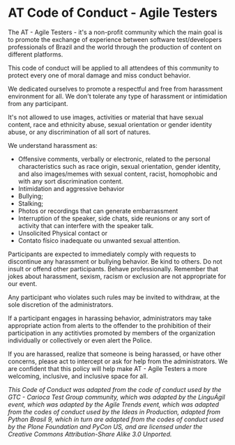 # AT Code of Conduct - Agile Testers

The AT - Agile Testers - it's a non-profit community which the main goal is to promote the exchange of experience between software test/developers professionals of Brazil and the world through the production of content on different platforms.

This code of conduct will be applied to all attendees of this community to protect every one of moral damage and miss conduct behavior.

We dedicated ourselves to promote a respectful and free from harassment environment for all. We don't tolerate any type of harassment or intimidation from any participant.

It's not allowed to use images, activities or material that have sexual content, race and ethnicity abuse, sexual orientation or gender identity abuse, or any discrimination of all sort of natures.

We understand harassment as:

* Offensive comments, verbally or electronic, related to the personal characteristics such as race origin, sexual orientation, gender identity, and also images/memes with sexual content, racist, homophobic and with any sort discrimination content.
* Intimidation and aggressive behavior
* Bullying;
* Stalking;
* Photos or recordings that can generate embarrassment
* Interruption of the speaker, side chats, side reunions or any sort of activity that can interfere with the speaker talk.
* Unsolicited Physical contact or
* Contato físico inadequate ou unwanted sexual attention.

Participants are expected to immediately comply with requests to discontinue any harassment or bullying behavior. Be kind to others. Do not insult or offend other participants. Behave professionally. Remember that jokes about harassment, sexism, racism or exclusion are not appropriate for our event.

Any participant who violates such rules may be invited to withdraw, at the sole discretion of the administrators.

If a participant engages in harassing behavior, administrators may take appropriate action from alerts to the offender to the prohibition of their participation in any actitivties promoted by members of the organization individually or collectively or even alert the Police.

If you are harassed, realize that someone is being harassed, or have other concerns, please act to intercept or ask for help from the administrators. We are confident that this policy will help make AT - Agile Testers a more welcoming, inclusive, and inclusive space for all.

*This Code of Conduct was adapted from the code of conduct used by the GTC - Carioca Test Group community, which was adapted by the LinguÁgil event, which was adapted by the Agile Trends event, which was adapted from the codes of conduct used by the Ideas in Production, adapted from Python Brasil 9, which in turn are adapted from the codes of conduct used by the Plone Foundation and PyCon US, and are licensed under the Creative Commons Attribution-Share Alike 3.0 Unported.*
